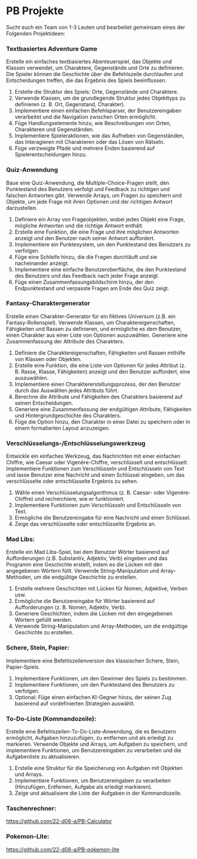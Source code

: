 # PB Projekte

Sucht euch ein Team von 1-3 Leuten und bearbeitet gemeinsam eines der Folgenden Projektideen:

### Textbasiertes Adventure Game
Erstelle ein einfaches textbasiertes Abenteuerspiel, das Objekte und Klassen verwendet, um Charaktere, Gegenstände und Orte zu definieren. Die Spieler können die Geschichte über die Befehlszeile durchlaufen und Entscheidungen treffen, die das Ergebnis des Spiels beeinflussen.

  1. Erstelle die Struktur des Spiels: Orte, Gegenstände und Charaktere.
   2. Verwende Klassen, um die grundlegende Struktur jedes Objekttyps zu definieren (z. B. Ort, Gegenstand, Charakter).
   3. Implementiere einen einfachen Befehlsparser, der Benutzereingaben verarbeitet und die Navigation zwischen Orten ermöglicht.
   4. Füge Handlungselemente hinzu, wie Beschreibungen von Orten, Charakteren und Gegenständen.
   5. Implementiere Spieleraktionen, wie das Aufheben von Gegenständen, das Interagieren mit Charakteren oder das Lösen von Rätseln.
   6. Füge verzweigte Pfade und mehrere Enden basierend auf Spielerentscheidungen hinzu.

### Quiz-Anwendung
 Baue eine Quiz-Anwendung, die Multiple-Choice-Fragen stellt, den Punktestand des Benutzers verfolgt und Feedback zu richtigen und falschen Antworten gibt. Verwende Arrays, um Fragen zu speichern und Objekte, um jede Frage mit ihren Optionen und der richtigen Antwort darzustellen.

   1. Definiere ein Array von Frageobjekten, wobei jedes Objekt eine Frage, mögliche Antworten und die richtige Antwort enthält.
   2. Erstelle eine Funktion, die eine Frage und ihre möglichen Antworten anzeigt und den Benutzer nach seiner Antwort auffordert.
   3. Implementiere ein Punktesystem, um den Punktestand des Benutzers zu verfolgen.
   4. Füge eine Schleife hinzu, die die Fragen durchläuft und sie nacheinander anzeigt.
   5. Implementiere eine einfache Benutzeroberfläche, die den Punktestand des Benutzers und das Feedback nach jeder Frage anzeigt.
   6. Füge einen Zusammenfassungsbildschirm hinzu, der den Endpunktestand und verpasste Fragen am Ende des Quiz zeigt.

### Fantasy-Charaktergenerator
Erstelle einen Charakter-Generator für ein fiktives Universum (z.B. ein Fantasy-Rollenspiel). Verwende Klassen, um Charaktereigenschaften, Fähigkeiten und Rassen zu definieren, und ermögliche es dem Benutzer, einen Charakter aus einer Liste von Optionen auszuwählen. Generiere eine Zusammenfassung der Attribute des Charakters.
   1. Definiere die Charaktereigenschaften, Fähigkeiten und Rassen mithilfe von Klassen oder Objekten.
   2. Erstelle eine Funktion, die eine Liste von Optionen für jedes Attribut (z. B. Rasse, Klasse, Fähigkeiten) anzeigt und den Benutzer auffordert, eine auszuwählen.
   3. Implementiere einen Charaktererstellungsprozess, der den Benutzer durch das Auswählen jedes Attributs führt.
   4. Berechne die Attribute und Fähigkeiten des Charakters basierend auf seinen Entscheidungen.
   5. Generiere eine Zusammenfassung der endgültigen Attribute, Fähigkeiten und Hintergrundgeschichte des Charakters.
   6. Füge die Option hinzu, den Charakter in einer Datei zu speichern oder in einem formatierten Layout anzuzeigen.

### Verschlüsselungs-/Entschlüsselungswerkzeug
Entwickle ein einfaches Werkzeug, das Nachrichten mit einer einfachen Chiffre, wie Caesar oder Vigenère-Chiffre, verschlüsselt und entschlüsselt. Implementiere Funktionen zum Verschlüsseln und Entschlüsseln von Text und lasse Benutzer eine Nachricht und einen Schlüssel eingeben, um das verschlüsselte oder entschlüsselte Ergebnis zu sehen.
1. Wähle einen Verschlüsselungsalgorithmus (z. B. Caesar- oder Vigenère-Chiffre) und recherchiere, wie er funktioniert.
2. Implementiere Funktionen zum Verschlüsseln und Entschlüsseln von Text.
3. Ermögliche die Benutzereingabe für eine Nachricht und einen Schlüssel.
4. Zeige das verschlüsselte oder entschlüsselte Ergebnis an.

### Mad Libs:
 Erstelle ein Mad Libs-Spiel, bei dem Benutzer Wörter basierend auf Aufforderungen (z.B. Substantiv, Adjektiv, Verb) eingeben und das Programm eine Geschichte erstellt, indem es die Lücken mit den angegebenen Wörtern füllt. Verwende String-Manipulation und Array-Methoden, um die endgültige Geschichte zu erstellen.
1. Erstelle mehrere Geschichten mit Lücken für Nomen, Adjektive, Verben usw.
2. Ermögliche die Benutzereingabe für Wörter basierend auf Aufforderungen (z. B. Nomen, Adjektiv, Verb).
3. Generiere Geschichten, indem die Lücken mit den eingegebenen Wörtern gefüllt werden.
4. Verwende String-Manipulation und Array-Methoden, um die endgültige Geschichte zu erstellen.

### Schere, Stein, Papier:
Implementiere eine Befehlszeilenversion des klassischen Schere, Stein, Papier-Spiels.
1. Implementiere Funktionen, um den Gewinner des Spiels zu bestimmen.
2. Implementiere Funktionen, um den Punktestand des Benutzers zu verfolgen.
3. Optional: Füge einen einfachen KI-Gegner hinzu, der seinen Zug basierend auf vordefinierten Strategien auswählt.

### To-Do-Liste (Kommandozeile):
 Erstelle eine Befehlszeilen-To-Do-Liste-Anwendung, die es Benutzern ermöglicht, Aufgaben hinzuzufügen, zu entfernen und als erledigt zu markieren. Verwende Objekte und Arrays, um Aufgaben zu speichern, und implementiere Funktionen, um Benutzereingaben zu verarbeiten und die Aufgabenliste zu aktualisieren.
1. Erstelle eine Struktur für die Speicherung von Aufgaben mit Objekten und Arrays.
2. Implementiere Funktionen, um Benutzereingaben zu verarbeiten (Hinzufügen, Entfernen, Aufgabe als erledigt markieren).
3. Zeige und aktualisiere die Liste der Aufgaben in der Kommandozeile.

### Taschenrechner:
https://github.com/22-d08-a/PB-Calculator

### Pokemon-Lite:
https://github.com/22-d08-a/PB-pokemon-lite
